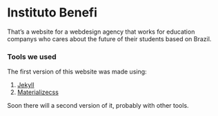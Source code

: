 # Instituto Benefi

That’s a website for a webdesign agency that works for education companys who cares about the future of their students based on Brazil.

### Tools we used

The first version of this website was made using: 

1. [Jekyll](http://http://jekyllrb.com/)
2. [Materializecss](http://materializecss.com/)

Soon there will a second version of it, probably with other tools.
